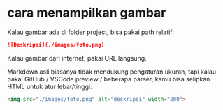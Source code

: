# cara menampilkan gambar
Kalau gambar ada di folder project, bisa pakai path relatif:
```md
![Deskripsi](./images/foto.png)
```

Kalau gambar dari internet, pakai URL langsung.

Markdown asli biasanya tidak mendukung pengaturan ukuran, tapi kalau pakai GitHub / VSCode preview / beberapa parser, kamu bisa selipkan HTML untuk atur lebar/tinggi:
```html
<img src="./images/foto.png" alt="deskripsi" width="200">
```
